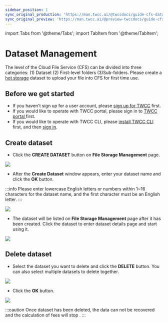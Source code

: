 ```yaml
---
sidebar_position: 1
sync_original_production: 'https://man.twcc.ai/@twccdocs/guide-cfs-dataset-mngmnt-en' 
sync_original_preview: 'https://man.twcc.ai/@preview-twccdocs/guide-cfs-dataset-mngmnt-en'
---
```


import Tabs from '@theme/Tabs';
import TabItem from '@theme/TabItem';

# Dataset Management

The level of the Cloud File Service (CFS) can be divided into three categories: (1) Dataset (2) First-level folders (3)Sub-folders.
Please create a [hot storage](https://man.twcc.ai/@twccdocs/concept-cfs-hot-and-cold-en) dataset to upload your file into CFS for first time use.


## Before we get started

- If you haven't sign up for a user account, please [sign up for TWCC](https://www.twcc.ai/) first.
- If you would like to operate with TWCC portal, please sign in to [TWCC portal ](https://www.twcc.ai/)first.
- If you would like to operate with TWCC CLI, please <ins><a target="_blank" href = "https://man.twcc.ai/XP63CErkQve0tlN0oHxrcA?view#1-2-%E5%AE%89%E8%A3%9DTWCC-CLI">install TWCC CLI</a></ins> first, and then <ins><a target="_blank" href = "https://man.twcc.ai/XP63CErkQve0tlN0oHxrcA?view#1-3-%E9%80%B2%E5%85%A5-TWCC_CLI-%E7%92%B0%E5%A2%83%E4%B8%A6%E9%96%8B%E5%A7%8B%E4%BD%BF%E7%94%A8%E6%9C%8D%E5%8B%99">sign in</a></ins>.


## Create dataset

* Click the **CREATE DATASET** button on **File Storage Management** page.

![](https://cos.twcc.ai/SYS-MANUAL/uploads/upload_05fe774c3e494caaf61a4263891b1de4.png)

* After the **Create Dataset** window appears, enter your dataset name and click the **OK** button.

:::info
Please enter lowercase English letters or numbers within 1~16 characters for the dataset name, and the first character must be an English letter.
:::

![](https://cos.twcc.ai/SYS-MANUAL/uploads/upload_7a564ae607ff285aef4374be32d5622b.png)

* The dataset will be listed on **File Storage Management** page after it has been created. Click the dataset to enter dataset details page and start using it.

![](https://cos.twcc.ai/SYS-MANUAL/uploads/upload_bb089055fe7ced3cee84dd1c87107847.png)


## Delete dataset

* Select the dataset you want to delete and click the **DELETE** button. You can also select multiple datasets to delete together.

![](https://cos.twcc.ai/SYS-MANUAL/uploads/upload_c1d2dffafb467961f5c02c99f90b30c6.png)

* Click the **OK** button.

![](https://cos.twcc.ai/SYS-MANUAL/uploads/upload_78b91716936bfa3970488e7621147416.png)

:::caution
Once dataset has been deleted, the data can not be recovered and the calculation of fees will stop .
:::